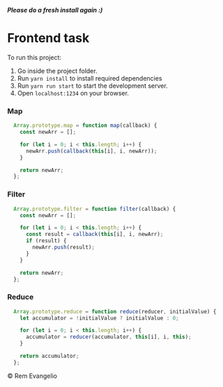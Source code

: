 ***Please do a fresh install again :)***

# Frontend task

To run this project:
1. Go inside the project folder.
2. Run `yarn install` to install required dependencies
3. Run `yarn run start` to start the development server.
4. Open `localhost:1234` on your browser.

### Map
```js
  Array.prototype.map = function map(callback) {
    const newArr = [];

    for (let i = 0; i < this.length; i++) {
      newArr.push(callback(this[i], i, newArr));
    }

    return newArr;
  };
```

### Filter
```js
  Array.prototype.filter = function filter(callback) {
    const newArr = [];

    for (let i = 0; i < this.length; i++) {
      const result = callback(this[i], i, newArr);
      if (result) {
        newArr.push(result);
      }
    }

    return newArr;
  };
```

### Reduce
```js
  Array.prototype.reduce = function reduce(reducer, initialValue) {
    let accumulator = !initialValue ? initialValue : 0;

    for (let i = 0; i < this.length; i++) {
      accumulator = reducer(accumulator, this[i], i, this);
    }

    return accumulator;
  };
```

&copy; Rem Evangelio
